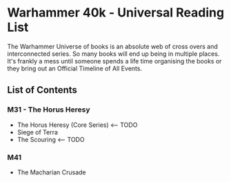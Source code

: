 # Warhammer 40k - Universal Reading List

The Warhammer Universe of books is an absolute web of cross overs and interconnected series. So many books will end up being in multiple places. It's frankly a mess until someone spends a life time organising the books or they bring out an Official Timeline of All Events.

## List of Contents

### M31 - The Horus Heresy
- The Horus Heresy (Core Series) <-- TODO
- Siege of Terra
- The Scouring <-- TODO

### M41
- The Macharian Crusade
